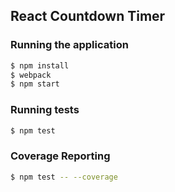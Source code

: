 ## React Countdown Timer

### Running the application

```sh
$ npm install
$ webpack
$ npm start
```

### Running tests

```sh
$ npm test
```

### Coverage Reporting

```sh
$ npm test -- --coverage
```
